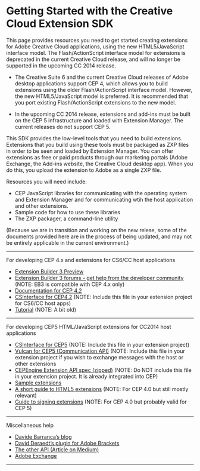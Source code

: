 Getting Started with the Creative Cloud Extension SDK
==============

This page provides resources you need to get started creating extensions for Adobe Creative Cloud applications, using the new HTML5/JavaScript interface model. The Flash/ActionScript interface model for extensions is deprecated in the current Creative Cloud release, and will no longer be supported in the upcoming CC 2014 release.

* The Creative Suite 6 and the current Creative Cloud releases of Adobe desktop applications support CEP 4, which allows you to build extensions using the older Flash/ActionScript interface model. However, the new HTML5/JavaScript model is preferred. It is recommended that you port existing Flash/ActionScript extensions to the new model.

* In the upcoming CC 2014 release, extensions and add-ins must be built on the CEP 5 infrastructure and loaded with Extension Manager. The current releases do not support CEP 5.

This SDK provides the low-level tools that you need to build extensions. Extensions that you build using these tools must be packaged as ZXP files in order to be seen and loaded by Extension Manager. You can offer extensions as free or paid products through our marketing portals (Adobe Exchange, the Add-ins website, the Creative Cloud desktop app). When you do this, you upload the extension to Adobe as a single ZXP file. 

Resources you will need include:
* CEP JavaScript libraries for communicating  with the operating system and Extension Manager and for communicating wtih the host application and other extensions.
* Sample code for how to use these libraries
* The ZXP packager, a command-line utility

(Because we are in transition and working on the new relese, some of the documents provided here are in the process of being updated, and may not be entirely applicable in the current environment.)

----

For developing CEP 4.x and extensions for CS6/CC host applications
* [Extension Builder 3 Preview](http://adobe.ly/1pho2QU)
* [Extension Builder 3 forums - get help from the developer community](http://adobe.ly/1mgZ2xe)
   (NOTE: EB3 is compatible with CEP 4.x only)
* [Documentation for CEP 4.2](http://adobe.ly/1cWBggl)
* [CSInterface for CEP4.2](https://github.com/Adobe-CEP/JavaScript-API/blob/master/CSInterface-4.2.0.js)
   (NOTE: Include this file in your extension project for CS6/CC host apps)
* [Tutorial](http://bit.ly/1nNLqH4)
   (NOTE: A bit old)

----

For developing CEP5 HTML/JavaScript extensions for CC2014 host applications

* [CSInterface for CEP5](https://github.com/Adobe-CEP/JavaScript-API/blob/master/CSInterface.js)
   (NOTE: Include this file in your extension project)
* [Vulcan for CEP5 (Communication API)](https://github.com/Adobe-CEP/CEP-Resources/blob/master/Vulcan.js)
   (NOTE: Include this file in your extension project if you wish to exchange messages with the host or other extensions
* [CEPEngine Extension API spec (zipped)](http://adobe.ly/1p2Onnl) 
   (NOTE: Do NOT include this file in your extension project. It is already integrated into CEP)
* [Sample extensions](https://github.com/Adobe-CEP/Samples)
* [A short guide to HTML5 extensions](http://adobe.ly/Nk1EK7)
   (NOTE:  For CEP 4.0 but still mostly relevant)
* [Guide to signing extensions](http://adobe.ly/1oiS4FE)
   (NOTE:  For CEP 4.0 but probably valid for CEP 5)

----

Miscellaneous help
* [Davide Barranca’s blog](http://bit.ly/Nk1Mta)
* [David Deraedt’s plugin for Adobe Brackets](http://bit.ly/QKWWYL)
* [The other API (Article on Medium)](http://bit.ly/1hIFZay)
* [Adobe Exchange](http://bit.ly/1mHVksI)

----



